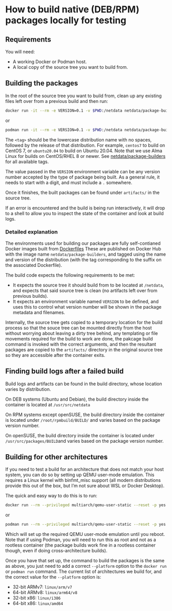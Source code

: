 <!--
title: How to build native (DEB/RPM) packages locally for testing
description: Instructions for developers who need to build native packages locally for testing.
custom_edit_url: https://github.com/netdata/netdata/edit/master/packaging/building-native-packages-locally.md
keywords: [Netdata native package, Netdata RPM, Netdata DEB, Testing native packages Netdata]
-->

# How to build native (DEB/RPM) packages locally for testing

## Requirements

You will need:

* A working Docker or Podman host.
* A local copy of the source tree you want to build from.

## Building the packages

In the root of the source tree you want to build from, clean up any existing files left over from a previous build
and then run:

```bash
docker run -it --rm -e VERSION=0.1 -v $PWD:/netdata netdata/package-builders:<tag>
```

or

```bash
podman run -it --rm -e VERSION=0.1 -v $PWD:/netdata netdata/package-builders:<tag>
```

The `<tag>` should be the lowercase distribution name with no spaces, followed by the
release of that distribution. For example, `centos7` to build on CentOS 7, or `ubuntu20.04`
to build on Ubuntu 20.04. Note that we use Alma Linux for builds on CentOS/RHEL 8 or newer. See
[netdata/package-builders](https://hub.docker.com/r/netdata/package-builders/tags) for all available tags.

The value passed in the `VERSION` environment variable can be any version number accepted by the type of package
being built. As a general rule, it needs to start with a digit, and must include a `.` somewhere.

Once it finishes, the built packages can be found under `artifacts/` in the source tree.

If an error is encountered and the build is being run interactively, it will drop to a shell to allow you to
inspect the state of the container and look at build logs.

### Detailed explanation

The environments used for building our packages are fully self-contianed Docker images built from [Dockerfiles](https://github.com/netdata/helper-images/tree/master/package-builders)
These are published on Docker
Hub with the image name `netdata/package-builders`, and tagged using the name and version of the distribution
(with the tag corresponding to the suffix on the associated Dockerfile).

The build code expects the following requirements to be met:

- It expects the source tree it should build from to be located at `/netdata`, and expects that said source tree
  is clean (no artifacts left over from previous builds).
- It expects an environment variable named `VERSION` to be defined, and uses this to control what version number
  will be shown in the package metadata and filenames.

Internally, the source tree gets copied to a temporary location for the build process so that the souce tree can
be mounted directly from the host without worrying about leaving a dirty tree behind, any templating or file
movements required for the build to work are done, the pakcage build command is invoked with the correct arguments,
and then the resultant packages are copied to the `artifacts/` directory in the original source tree so they are
accessible after the container exits.

## Finding build logs after a failed build

Build logs and artifacts can be found in the build directory, whose location varies by distribution.

On DEB systems (Ubuntu and Debian), the build directory inside the container is located at `/usr/src/netdata`

On RPM systems except openSUSE, the build directory inside the container is located under `/root/rpmbuild/BUILD/`
and varies based on the package version number.

On openSUSE, the build directory inside the container is located under `/usr/src/packages/BUILD`and varies based
on the package version number.

## Building for other architectures

If you need to test a build for an architecture that does not match your host system, you can do so by setting up
QEMU user-mode emulation. This requires a Linux kernel with binfmt\_misc support (all modern distributions provide
this out of the box, but I’m not sure about WSL or Docker Desktop).

The quick and easy way to do this is to run:

```bash
docker run --rm --privileged multiarch/qemu-user-static --reset -p yes
```

or

```bash
podman run --rm --privileged multiarch/qemu-user-static --reset -p yes
```

Which will set up the required QEMU user-mode emulation until you reboot. Note that if using Podman, you will need
to run this as root and not as a rootless container (the package builds work fine in a rootless container though,
even if doing cross-architecture builds).

Once you have that set up, the command to build the packages is the same as above, you just need to add a correct
`--platform` option to the `docker run` or `podman run` command. The current list of architectures we build for,
and the correct value for the `--platform` option is:

- 32-bit ARMv7: `linux/arm/v7`
- 64-bit ARMv8: `linux/arm64/v8`
- 32-bit x86: `linux/i386`
- 64-bit x86: `linux/amd64`
